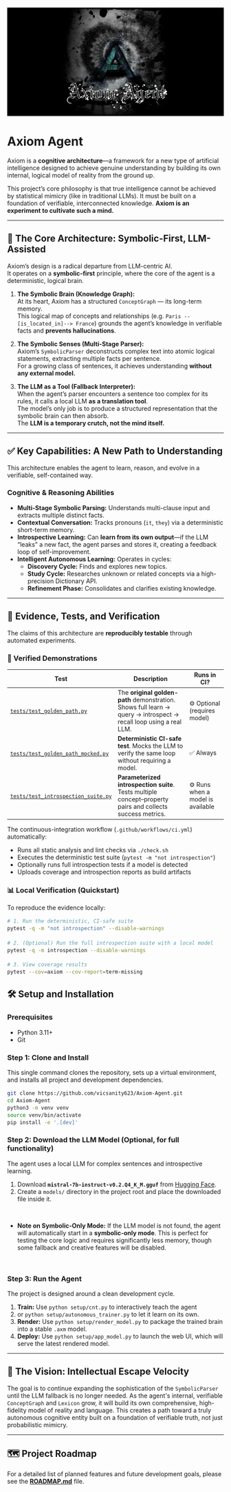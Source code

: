 <p align="center"><img src="static/Axiom.png" alt="Axiom Agent Banner"></p>

# Axiom Agent

Axiom is a **cognitive architecture**—a framework for a new type of artificial intelligence designed to achieve genuine understanding by building its own internal, logical model of reality from the ground up.

This project’s core philosophy is that true intelligence cannot be achieved by statistical mimicry (like in traditional LLMs). It must be built on a foundation of verifiable, interconnected knowledge. **Axiom is an experiment to cultivate such a mind.**

---

## 🧠 The Core Architecture: Symbolic-First, LLM-Assisted

Axiom’s design is a radical departure from LLM-centric AI.  
It operates on a **symbolic-first** principle, where the core of the agent is a deterministic, logical brain.

1. **The Symbolic Brain (Knowledge Graph):**  
   At its heart, Axiom has a structured `ConceptGraph` — its long-term memory.  
   This logical map of concepts and relationships (e.g. `Paris --[is_located_in]--> France`) grounds the agent’s knowledge in verifiable facts and **prevents hallucinations**.

2. **The Symbolic Senses (Multi-Stage Parser):**  
   Axiom’s `SymbolicParser` deconstructs complex text into atomic logical statements, extracting multiple facts per sentence.  
   For a growing class of sentences, it achieves understanding **without any external model.**

3. **The LLM as a Tool (Fallback Interpreter):**  
   When the agent’s parser encounters a sentence too complex for its rules, it calls a local LLM **as a translation tool**.  
   The model’s only job is to produce a structured representation that the symbolic brain can then absorb.  
   The **LLM is a temporary crutch, not the mind itself.**

---

## ✅ Key Capabilities: A New Path to Understanding

This architecture enables the agent to learn, reason, and evolve in a verifiable, self-contained way.

### Cognitive & Reasoning Abilities
* **Multi-Stage Symbolic Parsing:** Understands multi-clause input and extracts multiple distinct facts.
* **Contextual Conversation:** Tracks pronouns (`it`, `they`) via a deterministic short-term memory.
* **Introspective Learning:** Can **learn from its own output**—if the LLM “leaks” a new fact, the agent parses and stores it, creating a feedback loop of self-improvement.
* **Intelligent Autonomous Learning:** Operates in cycles:
  - **Discovery Cycle:** Finds and explores new topics.
  - **Study Cycle:** Researches unknown or related concepts via a high-precision Dictionary API.
  - **Refinement Phase:** Consolidates and clarifies existing knowledge.

---

## 🔬 Evidence, Tests, and Verification

The claims of this architecture are **reproducibly testable** through automated experiments.

### 🧪 Verified Demonstrations

| Test | Description | Runs in CI? |
|------|--------------|-------------|
| [`tests/test_golden_path.py`](tests/test_golden_path.py) | The **original golden-path** demonstration. Shows full learn → query → introspect → recall loop using a real LLM. | ⚙️ Optional (requires model) |
| [`tests/test_golden_path_mocked.py`](tests/test_golden_path_mocked.py) | **Deterministic CI-safe test**. Mocks the LLM to verify the same loop without requiring a model. | ✅ Always |
| [`tests/test_introspection_suite.py`](tests/test_introspection_suite.py) | **Parameterized introspection suite**. Tests multiple concept–property pairs and collects success metrics. | ⚙️ Runs when a model is available |

The continuous-integration workflow (`.github/workflows/ci.yml`) automatically:
- Runs all static analysis and lint checks via `./check.sh`
- Executes the deterministic test suite (`pytest -m "not introspection"`)
- Optionally runs full introspection tests if a model is detected
- Uploads coverage and introspection reports as build artifacts

### 📊 Local Verification (Quickstart)

To reproduce the evidence locally:

```bash
# 1. Run the deterministic, CI-safe suite
pytest -q -m "not introspection" --disable-warnings

# 2. (Optional) Run the full introspection suite with a local model
pytest -q -m introspection --disable-warnings

# 3. View coverage results
pytest --cov=axiom --cov-report=term-missing
```

## 🛠️ Setup and Installation

### Prerequisites
- Python 3.11+
- Git

### Step 1: Clone and Install
This single command clones the repository, sets up a virtual environment, and installs all project and development dependencies.
```bash
git clone https://github.com/vicsanity623/Axiom-Agent.git
cd Axiom-Agent
python3 -m venv venv
source venv/bin/activate
pip install -e '.[dev]'
```

### Step 2: Download the LLM Model (Optional, for full functionality)
The agent uses a local LLM for complex sentences and introspective learning.
1.  Download **`mistral-7b-instruct-v0.2.Q4_K_M.gguf`** from [Hugging Face](https://huggingface.co/TheBloke/Mistral-7B-Instruct-v0.2-GGUF).
2.  Create a `models/` directory in the project root and place the downloaded file inside it.

<br/>

*   **Note on Symbolic-Only Mode:** If the LLM model is not found, the agent will automatically start in a **symbolic-only mode**. This is perfect for testing the core logic and requires significantly less memory, though some fallback and creative features will be disabled.

<br/>

### Step 3: Run the Agent
The project is designed around a clean development cycle.
1.  **Train:** Use `python setup/cnt.py` to interactively teach the agent
2.  or `python setup/autonomous_trainer.py` to let it learn on its own.
3.  **Render:** Use `python setup/render_model.py` to package the trained brain into a stable `.axm` model.
4.  **Deploy:** Use `python setup/app_model.py` to launch the web UI, which will serve the latest rendered model.

---

## 🚀 The Vision: Intellectual Escape Velocity

The goal is to continue expanding the sophistication of the `SymbolicParser` until the LLM fallback is no longer needed. As the agent's internal, verifiable `ConceptGraph` and `Lexicon` grow, it will build its own comprehensive, high-fidelity model of reality and language. This creates a path toward a truly autonomous cognitive entity built on a foundation of verifiable truth, not just probabilistic mimicry.

---

## 🗺️ Project Roadmap
For a detailed list of planned features and future development goals, please see the **[ROADMAP.md](ROADMAP.md)** file.
